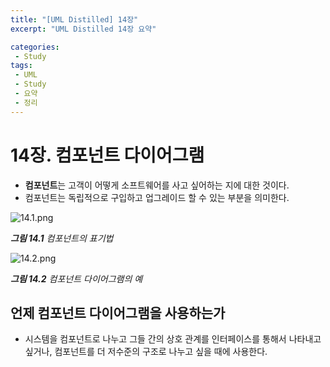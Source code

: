 ```yaml
---
title: "[UML Distilled] 14장"
excerpt: "UML Distilled 14장 요약"

categories:
 - Study
tags:
 - UML
 - Study
 - 요약
 - 정리
---
```




# 14장. 컴포넌트 다이어그램

* **컴포넌트**는 고객이 어떻게 소프트웨어를 사고 싶어하는 지에 대한 것이다.
* 컴포넌트는 독립적으로 구입하고 업그레이드 할 수 있는 부분을 의미한다.

![14.1.png](https://i.imgur.com/lcIEkK4.png)<br>

<i>**그림 14.1** 컴포넌트의 표기법</i>

![14.2.png](https://i.imgur.com/ujzOBsW.png)<br>

<i>**그림 14.2** 컴포넌트 다이어그램의 예</i>



## 언제 컴포넌트 다이어그램을 사용하는가

* 시스템을 컴포넌트로 나누고 그들 간의 상호 관계를 인터페이스를 통해서 나타내고 싶거나, 컴포넌트를 더 저수준의 구조로 나누고 싶을 때에 사용한다.